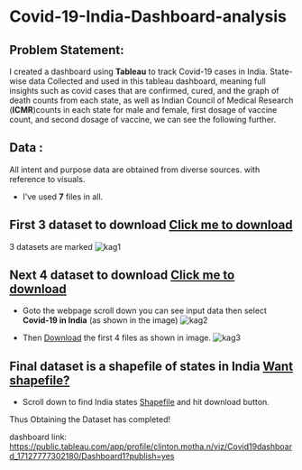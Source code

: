 # Covid-19-India-Dashboard-analysis

## Problem Statement:
I created a dashboard using **Tableau** to track Covid-19 cases in India. State-wise data Collected and used in this tableau dashboard, meaning full insights such as covid cases that are confirmed, cured, and the graph of death counts from each state, as well as Indian Council of Medical Research (**ICMR**)counts in each state for male and female, first dosage of vaccine count, and second dosage of vaccine, we can see the following further.

## Data :
All intent and purpose data are obtained from diverse sources. with reference to visuals. 
* I've used **7** files in all.

## First 3 dataset to download [Click me to download](https://www.kaggle.com/datasets/sudalairajkumar/covid19-in-india?datasetId=557629&sortBy=voteCount&select=covid_19_india.csv)

3 datasets are marked
![kag1](https://github.com/Clintonnick3/Covid-19-India-Dashboard-analysis/assets/129974527/8d26e8c4-d741-441d-bacf-0041f9dc608b)

## Next 4 dataset to download [Click me to download](https://www.kaggle.com/code/anshuls235/covid19-explained-through-visualizations/data?select=StatewiseTestingDetails.csv)

* Goto the webpage scroll down you can see input data then select **Covid-19 in India** (as shown in the image)
![kag2](https://github.com/Clintonnick3/Covid-19-India-Dashboard-analysis/assets/129974527/9d6c6137-68b0-47bd-9e2e-3f870f7f0eaf)

* Then [Download](https://www.kaggle.com/code/anshuls235/covid19-explained-through-visualizations/data?select=StatewiseTestingDetails.csv) the first 4 files as shown in image.
![kag3](https://github.com/Clintonnick3/Covid-19-India-Dashboard-analysis/assets/129974527/b830f0c3-5d2f-450e-adc3-76362ab25294)

## Final dataset is a shapefile of states in India [Want shapefile?](https://geographicalanalysis.com/download-free-india-shapefile-including-kashmir-and-ladakh/)

* Scroll down to find India states [Shapefile](https://geographicalanalysis.com/download-free-india-shapefile-including-kashmir-and-ladakh/) and hit download button.

Thus Obtaining the Dataset has completed!











dashboard link: https://public.tableau.com/app/profile/clinton.motha.n/viz/Covid19dashboard_17127777302180/Dashboard1?publish=yes
